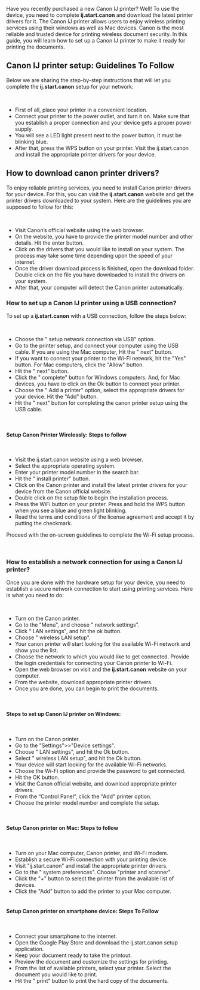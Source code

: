 <p>Have you recently purchased a new Canon IJ printer? Well! To use the device, you need to complete <strong>ij.start.canon</strong> and download the latest printer drivers for it.  The Canon IJ printer allows users to enjoy wireless printing services using their windows as well as Mac devices. Canon is the most reliable and trusted device for printing wireless document security.  In this guide, you will learn how to set up a Canon IJ printer to make it ready for printing the documents.</p>
<h2>Canon IJ printer setup: Guidelines To Follow</h2>

<p>Below  we are sharing the step-by-step instructions that will let you complete the <strong>ij.start.canon</strong> setup for your network:</p>

<br>
<ul>
  <li>First of all, place your printer in a convenient location.</li>
 <li>Connect your printer to the power outlet, and turn it on. Make sure that you establish a proper connection and your device gets a proper power supply.</li>
 <li>You will see a LED light present next to the power button, it must be blinking blue.</li>
 <li>After that, press the WPS button on your printer. Visit the ij.start.canon and install the appropriate printer drivers for your device.</li>
  
  </ul>
  
  <h2>How to download canon printer drivers?</h2>
  
  <p>To enjoy reliable printing services, you need to install Canon printer drivers for your device. For this, you can visit the <strong>ij.start.canon</strong>
  website and get the printer drivers downloaded to your system. Here are the guidelines you are supposed to follow for this:</p>
  <br>
  <ul>
  
<li>Visit Canon’s official website using the web browser.</li>
<li>On the website, you have to provide the printer model number and other details. Hit the enter button.</li>
<li>Click on the drivers that you would like to install on your system. The process may take some time depending upon the speed of your internet.</li>
<li>Once the driver download process is finished, open the download folder. Double click on the file you have downloaded to install the drivers on your system.</li>
<li>After that, your computer will detect the Canon printer automatically.</li>

  </ul>
  
 <h3>How to set up a Canon IJ printer using a USB connection?</h3>
 
 <p>To set up a <strong> ij.start.canon</strong> with a USB connection, follow the steps below: </p>

<br>

<ul>
  
<li> Choose the " setup network connection via USB" option.</li>
<li>Go to the printer setup, and connect your computer using the USB cable.  If you are using the Mac computer, Hit the " next" button.</li>
<li>If you want to connect your printer to the Wi-Fi network, hit the "Yes" button. For Mac computers, click the "Allow" button. </li>
<li>Hit the " next" button.</li>
<li>Click the " complete" button for Windows computers.  And, for Mac devices, you have to click on the Ok button to connect your printer.</li>
<li>Choose the " Add a printer"  option, select the appropriate drivers for your device. Hit the "Add" button.</li>
<li>Hit the " next" button for completing the canon printer setup using the USB cable.</li>
</ul>
 <br>
 
<h4>Setup Canon Printer Wirelessly: Steps to follow</h4>

<br>

<ul>
  
  <li>Visit the ij.start.canon website using a web browser.</li>
<li>Select the appropriate operating system.</li>
<li>Enter your printer model number in the search bar.</li>
<li>Hit the " install printer" button.</li>
<li>Click on the Canon printer and install the latest printer drivers for your device from the Canon official website.</li>
<li>Double click on the setup file to begin the installation process.</li>
<li>Press the WiFi button on your printer. Press and hold the WPS button when you see a blue and green light blinking.</li>
<li>Read the terms and conditions of the license agreement and accept it by putting the checkmark.</li>
   </ul>

<p>Proceed with the on-screen guidelines to complete the Wi-Fi setup process.</p>

  <br>

<h3>How to establish a network connection for using a Canon IJ printer?</h3>

<p>Once you are done with the hardware setup for your device, you need to establish a secure network connection to start using printing services. Here is what you need to do:</p>

<br>

<ul>
 <li>Turn on the Canon printer.</li>
 <li>Go to the "Menu", and choose " network settings".</li>
 <li>Click " LAN settings", and hit the ok button.</li>
<li>Choose " wireless LAN setup".</li>
<li>Your canon printer will start looking for the available Wi-Fi network and show you the list.</li>
<li>Choose the network to which you would like to get connected. Provide the login credentials for connecting your Canon printer to Wi-Fi.</li>
  <li>Open the web browser on visit and the <strong>ij.start.canon</strong> website on your computer.</li>
<li>From the website, download appropriate printer drivers.</li>
<li>Once you are done, you can begin to print the documents.</li>

</ul>
<br>
<h4>Steps to set up Canon IJ printer on Windows:</h4>
<br>
<ul>
  
<li>Turn on the Canon printer.</li>
<li>Go to the "Settings">>"Device settings".</li>
<li>Choose " LAN settings", and hit the Ok button.</li>
<li>Select " wireless LAN setup", and hit the Ok button.</li>
<li>Your device will start looking for the available Wi-Fi networks.</li>
<li>Choose the Wi-Fi option and provide the password to get connected.</li>
<li>Hit the OK button.</li>
<li>Visit the Canon official website, and download appropriate printer drivers.</li>
<li>From the “Control Panel”, click the "Add" printer option.</li>
<li>Choose the printer model number and complete the setup.</li>
  
  </ul>
  <br>
  
<h4>Setup Canon printer on Mac: Steps to follow</h4>

<br>
<ul>
  
<li> Turn on your Mac computer, Canon printer, and Wi-Fi modem.</li>
<li>Establish a secure Wi-Fi connection with your printing device.</li>
<li>Visit "ij.start.canon" and install the appropriate printer drivers.</li>
<li>Go to the " system preferences". Choose "printer and scanner".</li>
<li>Click the "+" button to select the printer from the available list of devices.</li>
<li>Click the "Add" button to add the printer to your Mac computer.</li>
  
  <br>
</ul>
  
<h4>Setup Canon printer on smartphone device: Steps To Follow </h4>
<br>
<ul>
  
<li>Connect your smartphone to the internet.</li>
<li>Open the Google Play Store and download the ij.start.canon setup application.</li>
<li>Keep your document ready to take the printout.</li>
<li>Preview the document and customize the settings for printing.</li>
<li>From the list of available printers, select your printer. Select the document you would like to print.</li>
<li>Hit the " print" button to print the hard copy of the documents.</li>
  
  </ul>
  
  
  


  
  
  
  
  

  
  
  
  
  
  
  
  
  
  
  


















  











 
  
  
  
